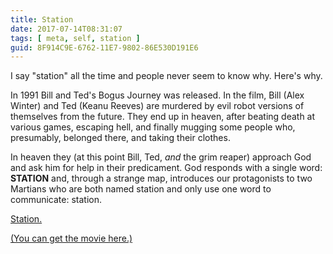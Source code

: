 ```yaml
---
title: Station
date: 2017-07-14T08:31:07
tags: [ meta, self, station ]
guid: 8F914C9E-6762-11E7-9802-86E530D191E6
---
```

I say "station" all the time and people never seem to know why.  Here's why.

<!--more-->

In 1991 Bill and Ted's Bogus Journey was released.  In the film, Bill (Alex
Winter) and Ted (Keanu Reeves) are murdered by evil robot versions of themselves
from the future.  They end up in heaven, after beating death at various games,
escaping hell, and finally mugging some people who, presumably, belonged there,
and taking their clothes.

In heaven they (at this point Bill, Ted, *and* the grim reaper) approach God and
ask him for help in their predicament.  God responds with a single word:
**STATION** and, through a strange map, introduces our protagonists to two
Martians who are both named station and only use one word to communicate:
station.

[Station.](https://www.youtube.com/watch?v=HIg_QFB9Vrw)

<a target="_blank" href="https://www.amazon.com/gp/product/B003U2QHB6/ref=as_li_tl?ie=UTF8&camp=1789&creative=9325&creativeASIN=B003U2QHB6&linkCode=as2&tag=afoolishmanif-20&linkId=c2b7a3f15c848195995e81deb5a2dcd8">(You can get the movie here.)</a><img src="//ir-na.amazon-adsystem.com/e/ir?t=afoolishmanif-20&l=am2&o=1&a=B003U2QHB6" width="1" height="1" border="0" alt="" style="border:none !important; margin:0px !important;" />
